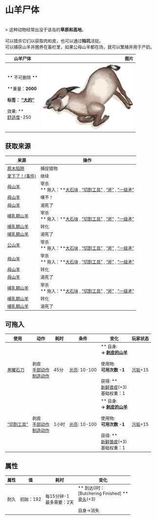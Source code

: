 # 山羊尸体  
>   
<br>  
> 这种动物经常出没于该岛的<b>草原和高地</b>。<br><br>可以猎杀它们以获取肉和皮，也可以通过<b>陷坑</b>活捉。<br>可以捕获山羊并圈养在畜栏里，如果公母山羊都在场，就可以繁殖并用于产奶。<br>  
  
  山羊尸体  |   图片   
 ----  |  ----:   
 ** 不可删除 **<br><br>**重量：**2000<br><br>**标签：**	[“大的”](tag_Large.md)<br><br>** 效果: **<br>[舒适度](Comfort.md)-250  |  <img decoding="async" src="Sprite/GoatCarcass.png" href="a.md" style="max-width:300px;max-height:300px;">   
  
## 获取来源  
来源  |  操作  
----  |  ----  
[原木陷阱](LogTrap.md)  |  捕捉猎物  
[拿下了！(事件)](Event_GoatFightSuccess.md)  |  继续  
[母山羊](GoatEnclosureFemale.md)  |  宰杀<br>** 拖入：**[大石块](StoneHeavy.md) , [“切割工具”](tag_Cutter.md) , [“斧”](tag_Axe.md) , [“一级矛”](tag_Spear.md)  
[母山羊](GoatEnclosureFemale.md)  |  噢不！  
[母山羊](GoatEnclosureFemale.md)  |  渴死了  
[哺乳期山羊](GoatEnclosureLactating.md)  |  宰杀<br>** 拖入：**[大石块](StoneHeavy.md) , [“切割工具”](tag_Cutter.md) , [“斧”](tag_Axe.md) , [“一级矛”](tag_Spear.md)  
[哺乳期山羊](GoatEnclosureLactating.md)  |  转化  
[哺乳期山羊](GoatEnclosureLactating.md)  |  渴死了  
[公山羊](GoatEnclosureMale.md)  |  宰杀<br>** 拖入：**[大石块](StoneHeavy.md) , [“切割工具”](tag_Cutter.md) , [“斧”](tag_Axe.md) , [“一级矛”](tag_Spear.md)  
[母山羊](GoatTiedFemale.md)  |  宰杀<br>** 拖入：**[大石块](StoneHeavy.md) , [“切割工具”](tag_Cutter.md) , [“斧”](tag_Axe.md) , [“一级矛”](tag_Spear.md)  
[母山羊](GoatTiedFemale.md)  |  转化  
[母山羊](GoatTiedFemale.md)  |  渴死了  
[哺乳期山羊](GoatTiedFemaleLactating.md)  |  宰杀<br>** 拖入：**[大石块](StoneHeavy.md) , [“切割工具”](tag_Cutter.md) , [“斧”](tag_Axe.md) , [“一级矛”](tag_Spear.md)  
[哺乳期山羊](GoatTiedFemaleLactating.md)  |  转化  
[哺乳期山羊](GoatTiedFemaleLactating.md)  |  渴死了  
## 可拖入  
使用  |  动作  |  耗时  |  条件  |  变化  |  玩家状态  
----  |  ----  |  ----  |  ----  |  ----  |  ----  
[黑曜石刀](KnifeObsidian.md)  |  剥皮<br>[手部动作](HandAction.md)<br>[制造动作](CraftAction.md)  |  45分  |  [光亮](Light.md): 10-100  |  ** 自身: **<br>→ [剥皮的山羊](GoatSkinned.md)<br><br>** 使用物: **<br>可用次数  -1<br><br>** 获得: **<br>  [新鲜兽皮](SkinFresh.md)(+3)<br>基础权重：1  |  [污垢](Filth.md)+15  
[“切割工具”](tag_Cutter.md)  |  剥皮<br>[手部动作](HandAction.md)<br>[制造动作](CraftAction.md)  |  1小时  |  [光亮](Light.md): 10-100  |  ** 自身: **<br>→ [剥皮的山羊](GoatSkinned.md)<br><br>** 使用物: **<br>可用次数  -1<br><br>** 获得: **<br>  [新鲜兽皮](SkinFresh.md)(+3)<br>基础权重：1  |  [污垢](Filth.md)+15  
## 属性   
属性  |  值  |  耗时  |  变化  
----  |  ----  |  ----  |  ----  
耐久  |  初始：192  |  每15分钟-1<br>最多需要：2天  |  ** 到达0时： **<br>** [Butchering Finished] **<br>  [骨头](Bones.md)(+3)<br><br>自身→消失  


<script>document.title="山羊尸体 - 卡牌生存百科 Card Survival Wiki";</script>